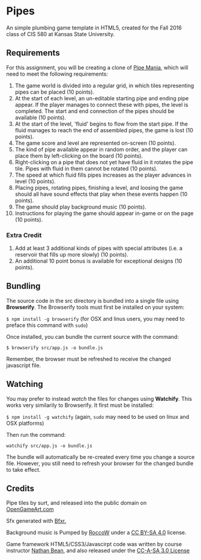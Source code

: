 # Pipes
An simple plumbing game template in HTML5,
created for the Fall 2016 class of CIS 580 at Kansas State University.

## Requirements
For this assignment, you will be creating a clone of [Pipe Mania](https://en.wikipedia.org/wiki/Pipe_Mania), which will need to meet the following requirements:

1. The game world is divided into a regular grid, in which tiles representing pipes can be placed (10 points).
2. At the start of each level, an un-editable starting pipe and ending pipe appear.  If the player manages to connect these with pipes, the level is completed.  The start and end connection of the pipes should be available (10 points).
3. At the start of the level, 'fluid' begins to flow from the start pipe.  If the fluid manages to reach the end of assembled pipes, the game is lost (10 points).
4. The game score and level are represented on-screen (10 points).
5. The kind of pipe available appear in random order, and the player can place them by left-clicking on the board (10 points).
6. Right-clicking on a pipe that does not yet have fluid in it rotates the pipe tile.  Pipes with fluid in them cannot be rotated (10 points).
7. The speed at which fluid fills pipes increases as the player advances in level (10 points).
8. Placing pipes, rotating pipes, finishing a level, and loosing the game should all have sound effects that play when these events happen (10 points).
9. The game should play background music (10 points).
10. Instructions for playing the game should appear in-game or on the page (10 points).

### Extra Credit
1. Add at least 3 additional kinds of pipes with special attributes (i.e. a reservoir that fills up more slowly) (10 points).
2. An additional 10 point bonus is available for exceptional designs (10 points).

## Bundling
The source code in the src directory is bundled into a single file using **Browserify**.  The Browserify tools must first be installed on your system:

```$ npm install -g browserify``` (for OSX and linus users, you may need to preface this command with ```sudo```)

Once installed, you can bundle the current source with the command:

```$ browserify src/app.js -o bundle.js```

Remember, the browser must be refreshed to receive the changed javascript file.

## Watching

You may prefer to instead _watch_ the files for changes using **Watchify**.  This works very similarily to Browserify.  It first must be installed:

```$ npm install -g watchify``` (again, ```sudo``` may need to be used on linux and OSX platforms)

Then run the command:

```watchify src/app.js -o bundle.js```

The bundle will automatically be re-created every time you change a source file.  However, you still need to refresh your browser for the changed bundle to take effect.

## Credits
Pipe tiles by surt, and released into the public domain on [OpenGameArt.com](http://opengameart.org/content/plums)

Sfx generated with [Bfxr.](http://www.bfxr.net/)

Background music is Pumped by [RoccoW](http://freemusicarchive.org/music/RoccoW/) under a [CC BY-SA 4.0](https://creativecommons.org/licenses/by-sa/4.0/) license.

Game framework HTML5/CSS3/Javascirpt code was written by course instructor [Nathan Bean](http://nathanhbean.com), and also released under the [CC-A-SA 3.0 License](https://creativecommons.org/licenses/by-sa/3.0/)
